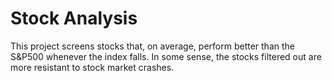 # Stock Analysis

This project screens stocks that, on average, perform better than the S&P500 whenever the index falls. In some sense, the stocks filtered out are more resistant to stock market crashes.

